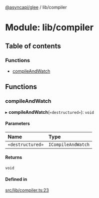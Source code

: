 [@asyncapi/glee](../README.md) / lib/compiler

# Module: lib/compiler

## Table of contents

### Functions

- [compileAndWatch](lib_compiler.md#compileandwatch)

## Functions

### compileAndWatch

▸ **compileAndWatch**(`«destructured»`): `void`

#### Parameters

| Name | Type |
| :------ | :------ |
| `«destructured»` | `ICompileAndWatch` |

#### Returns

`void`

#### Defined in

[src/lib/compiler.ts:23](https://github.com/asyncapi/glee/blob/bacf20d/src/lib/compiler.ts#L23)
